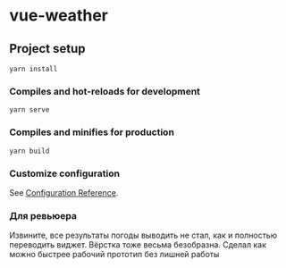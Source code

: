 # vue-weather

## Project setup
```
yarn install
```

### Compiles and hot-reloads for development
```
yarn serve
```

### Compiles and minifies for production
```
yarn build
```

### Customize configuration
See [Configuration Reference](https://cli.vuejs.org/config/).

### Для ревьюера
Извините, все результаты погоды выводить не стал, как и полностью переводить виджет. Вёрстка тоже весьма безобразна. Сделал как можно быстрее рабочий прототип без лишней работы
